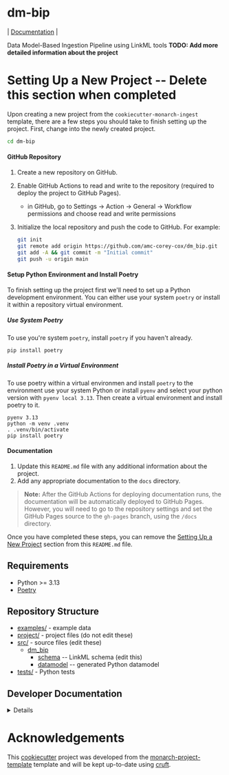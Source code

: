 # dm-bip

| [Documentation](https://amc-corey-cox.github.io/dm_bip) |

Data Model-Based Ingestion Pipeline using LinkML tools
**TODO: Add more detailed information about the project**

# Setting Up a New Project -- Delete this section when completed

Upon creating a new project from the `cookiecutter-monarch-ingest` template, there are a few steps you should take to finish setting up the project. First, change into the newly created project.

```bash
cd dm-bip
```

#### GitHub Repository
1. Create a new repository on GitHub.
1. Enable GitHub Actions to read and write to the repository (required to deploy the project to GitHub Pages).
   - in GitHub, go to Settings -> Action -> General -> Workflow permissions and choose read and write permissions
1. Initialize the local repository and push the code to GitHub. For example:

   ```bash
   git init
   git remote add origin https://github.com/amc-corey-cox/dm_bip.git
   git add -A && git commit -m "Initial commit"
   git push -u origin main
   ```

#### Setup Python Environment and Install Poetry
To finish setting up the project first we'll need to set up a Python development environment. You can either use your system `poetry` or install it within a repository virtual environment.

##### Use System Poetry
To use you're system `poetry`, install `poetry` if you haven't already.
```
pip install poetry
```

##### Install Poetry in a Virtual Environment
To use poetry within a virtual environmen and install `poetry` to the environment use your system Python or install `pyenv` and select your python version with `pyenv local 3.13`. Then create a virtual environment and install poetry to it.
```
pyenv 3.13
python -m venv .venv
. .venv/bin/activate
pip install poetry
```

#### Documentation

1. Update this `README.md` file with any additional information about the project.
1. Add any appropriate documentation to the `docs` directory.

> **Note:** After the GitHub Actions for deploying documentation runs, the documentation will be automatically deployed to GitHub Pages.  
> However, you will need to go to the repository settings and set the GitHub Pages source to the `gh-pages` branch, using the `/docs` directory.

Once you have completed these steps, you can remove the [Setting Up a New Project](#setting-up-a-new-project) section from this `README.md` file.

## Requirements

- Python >= 3.13
- [Poetry](https://python-poetry.org/docs/#installation)

## Repository Structure

* [examples/](examples/) - example data
* [project/](project/) - project files (do not edit these)
* [src/](src/) - source files (edit these)
  * [dm_bip](src/dm_bip)
    * [schema](src/dm_bip/schema) -- LinkML schema
      (edit this)
    * [datamodel](src/dm_bip/datamodel) -- generated
      Python datamodel
* [tests/](tests/) - Python tests

## Developer Documentation

<details>
Use the `make` command to generate project artefacts:

* `make all`: make everything
* `make deploy`: deploys site
</details>

# Acknowledgements

This [cookiecutter](https://cookiecutter.readthedocs.io/en/stable/README.html) project was developed from the [monarch-project-template](https://github.com/monarch-initiative/monarch-project-template) template and will be kept up-to-date using [cruft](https://cruft.github.io/cruft/).
